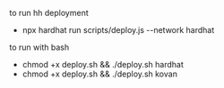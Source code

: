 to run hh deployment
- npx hardhat run scripts/deploy.js --network hardhat

to run with bash
- chmod +x deploy.sh && ./deploy.sh hardhat
- chmod +x deploy.sh && ./deploy.sh kovan